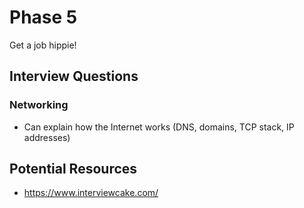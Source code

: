 # Phase 5

Get a job hippie!



## Interview Questions

### Networking

- Can explain how the Internet works (DNS, domains, TCP stack, IP addresses)



## Potential Resources

- https://www.interviewcake.com/
